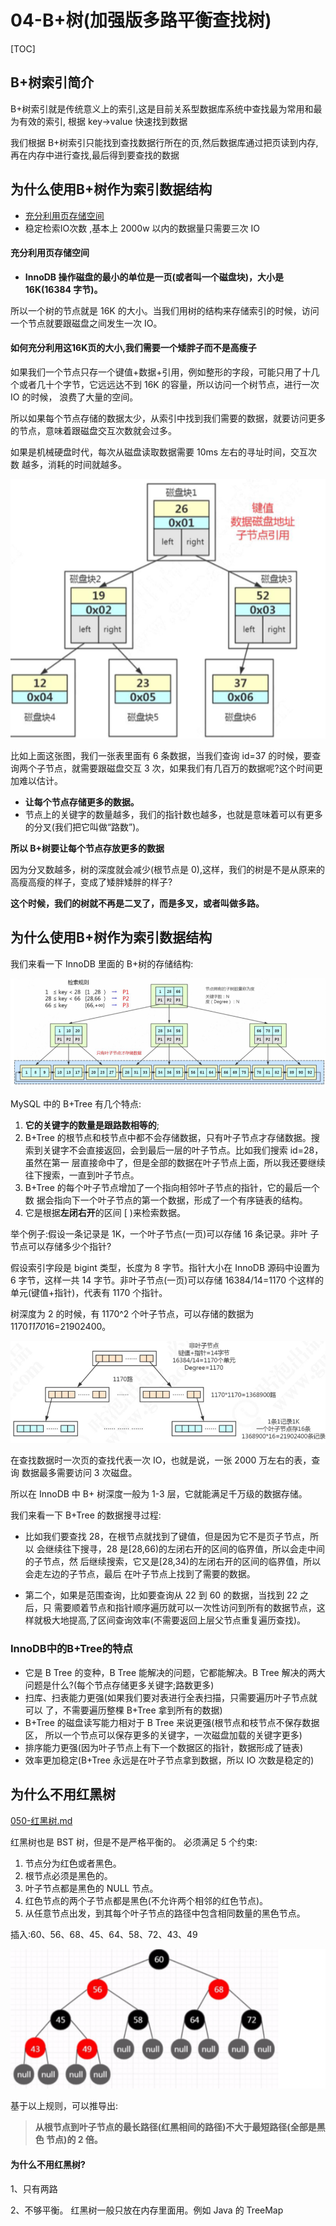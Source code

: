 # 04-B+树(加强版多路平衡查找树)

[TOC]

## B+树索引简介

B+树索引就是传统意义上的索引,这是目前关系型数据库系统中查找最为常用和最为有效的索引, 根据 key->value 快速找到数据

我们根据 B+树索引只能找到查找数据行所在的页,然后数据库通过把页读到内存,再在内存中进行查找,最后得到要查找的数据

## 为什么使用B+树作为索引数据结构

- [充分利用页存储空间](#充分利用页存储空间)
- 稳定检索IO次数 ,基本上 2000w 以内的数据量只需要三次 IO

#### 充分利用页存储空间

- **InnoDB 操作磁盘的最小的单位是一页(或者叫一个磁盘块)，大小是 16K(16384 字节)。**

所以一个树的节点就是 16K 的大小。当我们用树的结构来存储索引的时候，访问一个节点就要跟磁盘之间发生一次 IO。

#### 如何充分利用这16K页的大小,我们需要一个矮胖子而不是高瘦子

如果我们一个节点只存一个键值+数据+引用，例如整形的字段，可能只用了十几个或者几十个字节，它远远达不到 16K 的容量，所以访问一个树节点，进行一次 IO 的时候， 浪费了大量的空间。

所以如果每个节点存储的数据太少，从索引中找到我们需要的数据，就要访问更多的节点，意味着跟磁盘交互次数就会过多。

如果是机械硬盘时代，每次从磁盘读取数据需要 10ms 左右的寻址时间，交互次数 越多，消耗的时间就越多。

![image-20200315150519448](../../../assets/image-20200315150519448.png)

比如上面这张图，我们一张表里面有 6 条数据，当我们查询 id=37 的时候，要查询两个子节点，就需要跟磁盘交互 3 次，如果我们有几百万的数据呢?这个时间更加难以估计。

- **让每个节点存储更多的数据。**
- 节点上的关键字的数量越多，我们的指针数也越多，也就是意味着可以有更多的分叉(我们把它叫做“路数”)。

**所以 B+树要让每个节点存放更多的数据**

因为分叉数越多，树的深度就会减少(根节点是 0),这样，我们的树是不是从原来的高瘦高瘦的样子，变成了矮胖矮胖的样子?

**这个时候，我们的树就不再是二叉了，而是多叉，或者叫做多路。**

## 为什么使用B+树作为索引数据结构

我们来看一下 InnoDB 里面的 B+树的存储结构:

![image-20200315151217322](../../../assets/image-20200315151217322.png)

MySQL 中的 B+Tree 有几个特点:

1. **它的关键字的数量是跟路数相等的**;
2. B+Tree 的根节点和枝节点中都不会存储数据，只有叶子节点才存储数据。搜索到关键字不会直接返回，会到最后一层的叶子节点。比如我们搜索 id=28，虽然在第一 层直接命中了，但是全部的数据在叶子节点上面，所以我还要继续往下搜索，一直到叶子节点。
3. B+Tree 的每个叶子节点增加了一个指向相邻叶子节点的指针，它的最后一个数 据会指向下一个叶子节点的第一个数据，形成了一个有序链表的结构。
4. 它是根据**左闭右开**的区间 [ )来检索数据。

举个例子:假设一条记录是 1K，一个叶子节点(一页)可以存储 16 条记录。非叶 子节点可以存储多少个指针?

假设索引字段是 bigint 类型，长度为 8 字节。指针大小在 InnoDB 源码中设置为 6 字节，这样一共 14 字节。非叶子节点(一页)可以存储 16384/14=1170 个这样的 单元(键值+指针)，代表有 1170 个指针。

树深度为 2 的时候，有 1170^2 个叶子节点，可以存储的数据为 1170*1170*16=21902400。

![image-20200315151508146](../../../assets/image-20200315151508146.png)

在查找数据时一次页的查找代表一次 IO，也就是说，一张 2000 万左右的表，查询 数据最多需要访问 3 次磁盘。

所以在 InnoDB 中 B+ 树深度一般为 1-3 层，它就能满足千万级的数据存储。

我们来看一下 B+Tree 的数据搜寻过程:

- 比如我们要查找 28，在根节点就找到了键值，但是因为它不是页子节点，所以 会继续往下搜寻，28 是[28,66)的左闭右开的区间的临界值，所以会走中间的子节点，然 后继续搜索，它又是[28,34)的左闭右开的区间的临界值，所以会走左边的子节点，最后 在叶子节点上找到了需要的数据。

- 第二个，如果是范围查询，比如要查询从 22 到 60 的数据，当找到 22 之后，只 需要顺着节点和指针顺序遍历就可以一次性访问到所有的数据节点，这样就极大地提高,了区间查询效率(不需要返回上层父节点重复遍历查找)。

### InnoDB中的B+Tree的特点

- 它是 B Tree 的变种，B Tree 能解决的问题，它都能解决。B Tree 解决的两大问题是什么?(每个节点存储更多关键字;路数更多)
- 扫库、扫表能力更强(如果我们要对表进行全表扫描，只需要遍历叶子节点就可以 了，不需要遍历整棵 B+Tree 拿到所有的数据)
- B+Tree 的磁盘读写能力相对于 B Tree 来说更强(根节点和枝节点不保存数据区， 所以一个节点可以保存更多的关键字，一次磁盘加载的关键字更多)
- 排序能力更强(因为叶子节点上有下一个数据区的指针，数据形成了链表)
- 效率更加稳定(B+Tree 永远是在叶子节点拿到数据，所以 IO 次数是稳定的)

## 为什么不用红黑树

[050-红黑树.md](../../../11-data-structures-algorithms/01-数据结构/030-树/050-红黑树.md) 

红黑树也是 BST 树，但是不是严格平衡的。 必须满足 5 个约束: 

1. 节点分为红色或者黑色。
2. 根节点必须是黑色的。
3. 叶子节点都是黑色的 NULL 节点。 
4. 红色节点的两个子节点都是黑色(不允许两个相邻的红色节点)。
5. 从任意节点出发，到其每个叶子节点的路径中包含相同数量的黑色节点。

插入:60、56、68、45、64、58、72、43、49

![image-20200315151937813](../../../assets/image-20200315151937813.png)

基于以上规则，可以推导出:

> **从根节点到叶子节点的最长路径(红黑相间的路径)不大于最短路径(全部是黑色 节点)的 2 倍。**

#### 为什么不用红黑树?

1、只有两路

2、不够平衡。 红黑树一般只放在内存里面用。例如 Java 的 TreeMap

